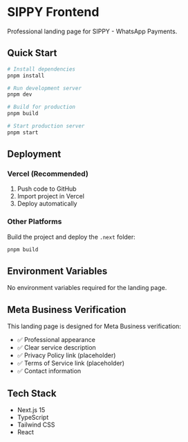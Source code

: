 # SIPPY Frontend

Professional landing page for SIPPY - WhatsApp Payments.

## Quick Start

```bash
# Install dependencies
pnpm install

# Run development server
pnpm dev

# Build for production
pnpm build

# Start production server
pnpm start
```

## Deployment

### Vercel (Recommended)

1. Push code to GitHub
2. Import project in Vercel
3. Deploy automatically

### Other Platforms

Build the project and deploy the `.next` folder:

```bash
pnpm build
```

## Environment Variables

No environment variables required for the landing page.

## Meta Business Verification

This landing page is designed for Meta Business verification:

- ✅ Professional appearance
- ✅ Clear service description
- ✅ Privacy Policy link (placeholder)
- ✅ Terms of Service link (placeholder)
- ✅ Contact information

## Tech Stack

- Next.js 15
- TypeScript
- Tailwind CSS
- React

